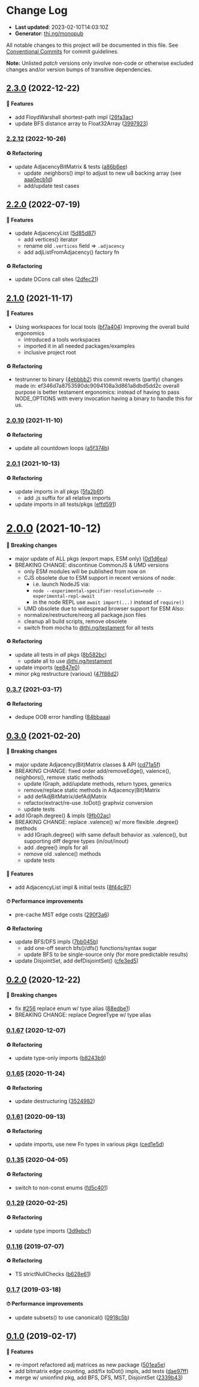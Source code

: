 # Change Log

- **Last updated**: 2023-02-10T14:03:10Z
- **Generator**: [thi.ng/monopub](https://thi.ng/monopub)

All notable changes to this project will be documented in this file.
See [Conventional Commits](https://conventionalcommits.org/) for commit guidelines.

**Note:** Unlisted _patch_ versions only involve non-code or otherwise excluded changes
and/or version bumps of transitive dependencies.

## [2.3.0](https://github.com/thi-ng/umbrella/tree/@thi.ng/adjacency@2.3.0) (2022-12-22)

#### 🚀 Features

- add FloydWarshall shortest-path impl ([26fa3ac](https://github.com/thi-ng/umbrella/commit/26fa3ac))
- update BFS distance array to Float32Array ([3997923](https://github.com/thi-ng/umbrella/commit/3997923))

### [2.2.12](https://github.com/thi-ng/umbrella/tree/@thi.ng/adjacency@2.2.12) (2022-10-26)

#### ♻️ Refactoring

- update AdjacencyBitMatrix & tests ([a86b6ee](https://github.com/thi-ng/umbrella/commit/a86b6ee))
  - update .neighbors() impl to adjust to new u8 backing array
    (see [aaa0ecb1d](https://github.com/thi-ng/umbrella/commit/aaa0ecb1d))
  - add/update test cases

## [2.2.0](https://github.com/thi-ng/umbrella/tree/@thi.ng/adjacency@2.2.0) (2022-07-19)

#### 🚀 Features

- update AdjacencyList ([5d85d87](https://github.com/thi-ng/umbrella/commit/5d85d87))
  - add vertices() iterator
  - rename old `.vertices` field => `.adjacency`
  - add adjListFromAdjacency() factory fn

#### ♻️ Refactoring

- update DCons call sites ([2dfec21](https://github.com/thi-ng/umbrella/commit/2dfec21))

## [2.1.0](https://github.com/thi-ng/umbrella/tree/@thi.ng/adjacency@2.1.0) (2021-11-17)

#### 🚀 Features

- Using workspaces for local tools ([bf7a404](https://github.com/thi-ng/umbrella/commit/bf7a404))
  Improving the overall build ergonomics
  - introduced a tools workspaces
  - imported it in all needed packages/examples
  - inclusive project root

#### ♻️ Refactoring

- testrunner to binary ([4ebbbb2](https://github.com/thi-ng/umbrella/commit/4ebbbb2))
  this commit reverts (partly) changes made in:
  ef346d7a8753590dc9094108a3d861a8dbd5dd2c
  overall purpose is better testament ergonomics:
  instead of having to pass NODE_OPTIONS with every invocation
  having a binary to handle this for us.

### [2.0.10](https://github.com/thi-ng/umbrella/tree/@thi.ng/adjacency@2.0.10) (2021-11-10)

#### ♻️ Refactoring

- update all countdown loops ([a5f374b](https://github.com/thi-ng/umbrella/commit/a5f374b))

### [2.0.1](https://github.com/thi-ng/umbrella/tree/@thi.ng/adjacency@2.0.1) (2021-10-13)

#### ♻️ Refactoring

- update imports in all pkgs ([5fa2b6f](https://github.com/thi-ng/umbrella/commit/5fa2b6f))
  - add .js suffix for all relative imports
- update imports in all tests/pkgs ([effd591](https://github.com/thi-ng/umbrella/commit/effd591))

# [2.0.0](https://github.com/thi-ng/umbrella/tree/@thi.ng/adjacency@2.0.0) (2021-10-12)

#### 🛑 Breaking changes

- major update of ALL pkgs (export maps, ESM only) ([0d1d6ea](https://github.com/thi-ng/umbrella/commit/0d1d6ea))
- BREAKING CHANGE: discontinue CommonJS & UMD versions
  - only ESM modules will be published from now on
  - CJS obsolete due to ESM support in recent versions of node:
    - i.e. launch NodeJS via:
    - `node --experimental-specifier-resolution=node --experimental-repl-await`
    - in the node REPL use `await import(...)` instead of `require()`
  - UMD obsolete due to widespread browser support for ESM
  Also:
  - normalize/restructure/reorg all package.json files
  - cleanup all build scripts, remove obsolete
  - switch from mocha to [@thi.ng/testament](https://github.com/thi-ng/umbrella/tree/main/packages/testament) for all tests

#### ♻️ Refactoring

- update all tests in _all_ pkgs ([8b582bc](https://github.com/thi-ng/umbrella/commit/8b582bc))
  - update all to use [@thi.ng/testament](https://github.com/thi-ng/umbrella/tree/main/packages/testament)
- update imports ([ee847e0](https://github.com/thi-ng/umbrella/commit/ee847e0))
- minor pkg restructure (various) ([47f88d2](https://github.com/thi-ng/umbrella/commit/47f88d2))

### [0.3.7](https://github.com/thi-ng/umbrella/tree/@thi.ng/adjacency@0.3.7) (2021-03-17)

#### ♻️ Refactoring

- dedupe OOB error handling ([84bbaaa](https://github.com/thi-ng/umbrella/commit/84bbaaa))

## [0.3.0](https://github.com/thi-ng/umbrella/tree/@thi.ng/adjacency@0.3.0) (2021-02-20)

#### 🛑 Breaking changes

- major update Adjacency(Bit)Matrix classes & API ([cd71a5f](https://github.com/thi-ng/umbrella/commit/cd71a5f))
- BREAKING CHANGE: fixed order add/removeEdge(), valence(), neighbors(),
  remove static methods
  - update IGraph, add/update methods, return types, generics
  - remove/replace static methods in Adjacency(Bit)Matrix
  - add defAdjBitMatrix/defAdjMatrix
  - refactor/extract/re-use .toDot() graphviz conversion
  - update tests
- add IGraph.degree() & impls ([9fb02ac](https://github.com/thi-ng/umbrella/commit/9fb02ac))
- BREAKING CHANGE: replace .valence() w/ more flexible .degree() methods
  - add IGraph.degree() with same default behavior as .valence(),
    but supporting diff degree types (in/out/inout)
  - add .degree() impls for all
  - remove old .valence() methods
  - update tests

#### 🚀 Features

- add AdjacencyList impl & initial tests ([8f44c97](https://github.com/thi-ng/umbrella/commit/8f44c97))

#### ⏱ Performance improvements

- pre-cache MST edge costs ([290f3a6](https://github.com/thi-ng/umbrella/commit/290f3a6))

#### ♻️ Refactoring

- update BFS/DFS impls ([7bb045b](https://github.com/thi-ng/umbrella/commit/7bb045b))
  - add one-off search bfs()/dfs() functions/syntax sugar
  - update BFS to be single-source only (for more predictable results)
- update DisjointSet, add defDisjointSet() ([cfe3ed5](https://github.com/thi-ng/umbrella/commit/cfe3ed5))

## [0.2.0](https://github.com/thi-ng/umbrella/tree/@thi.ng/adjacency@0.2.0) (2020-12-22)

#### 🛑 Breaking changes

- fix [#256](https://github.com/thi-ng/umbrella/issues/256) replace enum w/ type alias ([88edbe1](https://github.com/thi-ng/umbrella/commit/88edbe1))
- BREAKING CHANGE: replace DegreeType w/ type alias

### [0.1.67](https://github.com/thi-ng/umbrella/tree/@thi.ng/adjacency@0.1.67) (2020-12-07)

#### ♻️ Refactoring

- update type-only imports ([b8243b9](https://github.com/thi-ng/umbrella/commit/b8243b9))

### [0.1.65](https://github.com/thi-ng/umbrella/tree/@thi.ng/adjacency@0.1.65) (2020-11-24)

#### ♻️ Refactoring

- update destructuring ([3524982](https://github.com/thi-ng/umbrella/commit/3524982))

### [0.1.61](https://github.com/thi-ng/umbrella/tree/@thi.ng/adjacency@0.1.61) (2020-09-13)

#### ♻️ Refactoring

- update imports, use new Fn types in various pkgs ([ced1e5d](https://github.com/thi-ng/umbrella/commit/ced1e5d))

### [0.1.35](https://github.com/thi-ng/umbrella/tree/@thi.ng/adjacency@0.1.35) (2020-04-05)

#### ♻️ Refactoring

- switch to non-const enums ([fd5c401](https://github.com/thi-ng/umbrella/commit/fd5c401))

### [0.1.29](https://github.com/thi-ng/umbrella/tree/@thi.ng/adjacency@0.1.29) (2020-02-25)

#### ♻️ Refactoring

- update type imports ([3d9ebcf](https://github.com/thi-ng/umbrella/commit/3d9ebcf))

### [0.1.16](https://github.com/thi-ng/umbrella/tree/@thi.ng/adjacency@0.1.16) (2019-07-07)

#### ♻️ Refactoring

- TS strictNullChecks ([b628e61](https://github.com/thi-ng/umbrella/commit/b628e61))

### [0.1.7](https://github.com/thi-ng/umbrella/tree/@thi.ng/adjacency@0.1.7) (2019-03-18)

#### ⏱ Performance improvements

- update subsets() to use canonical() ([0918c5b](https://github.com/thi-ng/umbrella/commit/0918c5b))

## [0.1.0](https://github.com/thi-ng/umbrella/tree/@thi.ng/adjacency@0.1.0) (2019-02-17)

#### 🚀 Features

- re-import refactored adj matrices as new package ([501ea5e](https://github.com/thi-ng/umbrella/commit/501ea5e))
- add bitmatrix edge counting, add/fix toDot() impls, add tests ([dae97ff](https://github.com/thi-ng/umbrella/commit/dae97ff))
- merge w/ unionfind pkg, add BFS, DFS, MST, DisjointSet ([2339b43](https://github.com/thi-ng/umbrella/commit/2339b43))
